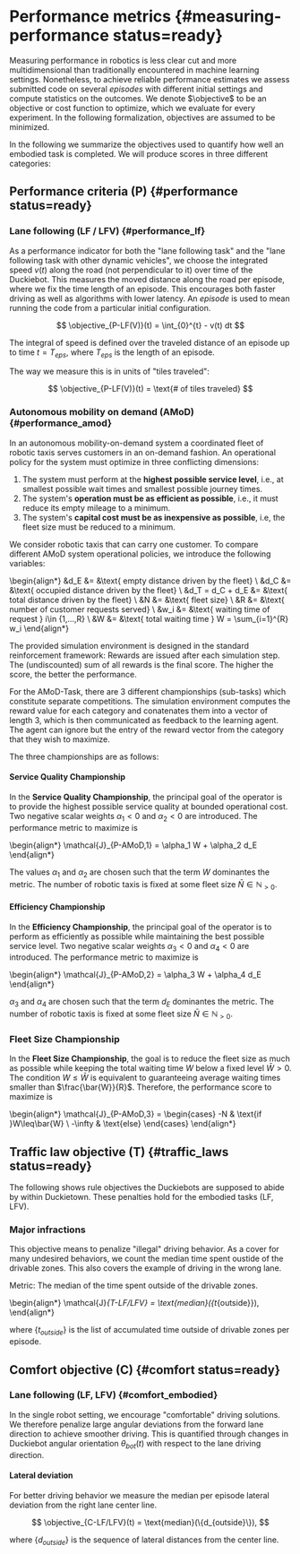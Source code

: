 # Performance metrics {#measuring-performance status=ready}

Measuring performance in robotics is less clear cut and more multidimensional than traditionally encountered in machine learning settings. Nonetheless, to achieve reliable performance estimates we assess submitted code on several *episodes* with different initial settings and compute statistics on the outcomes. We denote $\objective$ to be an objective or cost function to optimize, which we evaluate for every experiment. In the following formalization, objectives are assumed to be minimized.

In the following we summarize the objectives used to quantify how well an embodied task is completed. We will produce scores in three different categories:

## Performance criteria (P) {#performance status=ready}

### Lane following (LF / LFV) {#performance_lf}

As a performance indicator for both the "lane following task" and the "lane following task with other dynamic vehicles", we choose the integrated speed $v(t)$ along the road (not perpendicular to it) over time of the Duckiebot. This measures the moved distance along the road per episode, where we fix the time length of an episode. This encourages both faster driving as well as algorithms with lower latency. An *episode* is used to mean running the code from a particular initial configuration.


$$
\objective_{P-LF(V)}(t) = \int_{0}^{t} - v(t) dt
$$

The integral of speed is defined over the traveled distance of an episode up to time $t=T_{eps}$, where $T_{eps}$ is the length of an episode.

The way we measure this is in units of "tiles traveled":

$$
\objective_{P-LF(V)}(t) = \text{# of tiles traveled}
$$


<!-- ## Navigation (NAVV) {#performance_navv}
Similarly, for the "navigation with dynamic vehicles task" (NAVV), we choose the time it takes to go from point $A$ to point $B$ within a Duckietown map as performance indicator. A trip from $A$ to $B$ is *active* as soon as it is received as long as it has not been completed.


This is formalized in the equation and integral below.
$$
\objective_{P-NAVV}(t)  =  \int_{0}^{t}  \mathbb{I}_{AB-active} dt
$$

The indicator function $\mathbb{I}_{AB-active}$ is $1$ if a trip is *active* and $0$ otherwise. Again the integral of an episode is defined up to time $t=T_{eps}$, where $T_{eps}$ is the length of an episode. -->

<!-- ## Fleet management (FM) {#performance_fm}

As performance objective on task FM, we calculate the sum of trip times to go from $A_{i}$ to $B_{i}$. This generalizes the objective from task NAVV to multiple trips. The difference to task NAVV is that now multiple trips $(A_{i},B_{i})$ may be active at the same time. A trip is *active* as soon as it is requested and as long as it has not been completed. Likewise, multiple Duckiebots are now available to service the additional requests. To reliably evaluate the metric, multiple pairs of points A, B will be sampled at different time points within an episode.

$$
\objective_{P-FM}(t) =  \sum_i \int_{0}^{t} \mathbb{I}_{i-active} dt
$$

The indicator function $\mathbb{I}_{i-active}$ is $1$ if a trip is \emph{active} and $0$ otherwise. Again the integral of an episode is defined up to time $t=T_{eps}$, where $T_{eps}$ is the length of an episode. -->


### Autonomous mobility on demand (AMoD) {#performance_amod}


In an autonomous mobility-on-demand system a coordinated fleet of robotic taxis serves customers in an on-demand fashion. An operational policy for the system must optimize in three conflicting dimensions:



1. The system must perform at the **highest possible service level**, i.e., at smallest possible wait times and smallest possible journey times.
2. The system's **operation must be as efficient as possible**, i.e., it must reduce its empty mileage to a minimum.
3. The system's **capital cost must be as inexpensive as possible**, i.e, the fleet size must be reduced to a minimum.

We consider robotic taxis that can carry one customer. To compare different AMoD system operational policies, we introduce the following variables:

\begin{align*}
&d_E &= &\text{ empty distance driven by the fleet} \\
&d_C &= &\text{ occupied distance driven by the fleet} \\
&d_T = d_C + d_E &= &\text{ total distance driven by the fleet} \\
&N &= &\text{ fleet size} \\
&R &= &\text{ number of customer requests served} \\
&w_i &= &\text{ waiting time of request } i\in \{1,...,R\} \\
&W &= &\text{ total waiting time } W = \sum_{i=1}^{R} w_i
\end{align*}


The provided simulation environment is designed in the standard reinforcement framework: Rewards are issued after each simulation step. The (undiscounted) sum of all rewards is the final score. The higher the score, the better the performance.

For the AMoD-Task, there are 3 different championships (sub-tasks) which constitute separate competitions. The simulation environment computes the reward value for each category and conatenates them into a vector of length 3, which is then communicated as feedback to the learning agent. The agent can ignore but the entry of the reward vector from the category that they wish to maximize.

The three championships are as follows:

#### Service Quality Championship

In the **Service Quality Championship**, the principal goal of the operator is to provide the highest possible service quality at bounded operational cost. Two negative scalar weights $\alpha_1<0$ and $\alpha_2<0$ are introduced. The performance metric to maximize is

\begin{align*}
\mathcal{J}_{P-AMoD,1} = \alpha_1 W + \alpha_2 d_E
\end{align*}

The values $\alpha_1$ and $\alpha_2$ are chosen such that the term $W$ dominantes the metric. The number of robotic taxis is fixed at some fleet size $\bar{N} \in \mathbb{N}_{>0}$.




#### Efficiency Championship

In the **Efficiency Championship**, the principal goal of the operator is to perform as efficiently as possible while maintaining the best possible service level. Two negative scalar weights $\alpha_3<0$ and $\alpha_4<0$ are introduced. The performance metric to maximize is

\begin{align*}
\mathcal{J}_{P-AMoD,2} = \alpha_3 W + \alpha_4 d_E
\end{align*}

$\alpha_3$ and $\alpha_4$ are chosen such that the term $d_E$ dominantes the metric. The number of robotic taxis is fixed at some fleet size $\bar{N} \in \mathbb{N}_{>0}$.



### Fleet Size Championship


In the **Fleet Size Championship**, the goal is to reduce the fleet size as much as possible while keeping the total waiting time $W$ below a fixed level $\bar{W}>0$. The condition $W\leq\bar{W}$ is equivalent to guaranteeing average waiting times smaller than $\frac{\bar{W}}{R}$. Therefore, the performance score to maximize is

\begin{align*}
\mathcal{J}_{P-AMoD,3} =
\begin{cases} -N & \text{if }W\leq\bar{W} \\
-\infty & \text{else}
\end{cases}
\end{align*}


## Traffic law objective (T) {#traffic_laws status=ready}

The following shows rule objectives the Duckiebots are supposed to abide by within Duckietown. These penalties hold for the embodied tasks (LF, LFV).
<!-- All individual rule violations will be summarized in one overall traffic law objective $\objective_{T}$.  -->

### Major infractions

This objective means to penalize "illegal" driving behavior. As a cover for many undesired behaviors, we count the median time spent oustide of the drivable zones. This also covers the example of driving in the wrong lane.

Metric: The median of the time spent outside of the drivable zones.

\begin{align*}
\mathcal{J}_{T-LF/LFV} = \text{median}(\{t_{outside}\}),
\end{align*}

where $\{t_{outside}\}$ is the list of accumulated time outside of drivable zones per episode. 

<!-- ### Quantification of "Staying in the lane" {#traffic_laws_lf}
TODO: To be implemented

<div figure-id="fig:crossing_lane">
<img src="images/crossing_lane.jpg" style="width: 80%"/>
<figcaption>Picture depicting a situation in which the "staying-in-the-lane rule" applies.</figcaption>
</div>

The Duckietown traffic laws say:

"The vehicle must stay at all times in the right lane, and ideally near the center of the right lane."

We quantify this as follows: let $d(t)$
be the absolute perpendicular distance of the center of mass the Duckiebot-body
from the middle of the right lane, such that $d(t)=0$ corresponds to the robot being in the center of the right lane at a given instant. While $d(t)$ stays within an acceptable range no cost is incurred. When the safety margin $d_{\text{safe}}$ is violated, cost starts accumulating proportionally to the square of $d(t)$ up to an upper bound $d_{max}$. If even this bound is violated a lump penalty $\alpha$ is incurred.

The "stay-in-lane" cost function is therefore defined as:

 $$
   \objective_{T-LF}(t) = \int_0^{T_{eps}} \begin{cases} 0  & d(t) < d_{safe} \\
     \beta d(t)^2 & d_{safe} \leq d(t) \leq d_{max} \\
       \alpha & d(t) > d_{max}
       \end{cases}
 $$

An example situation where a Duckiebot does not stay in the lane is shown in \ref{fig:crossing_lane}. -->


<!-- ## Intersection navigation {#traffic_intersection}

Traditionally for real-world car travel, intersections are traversed with a fixed protocol in place, e.g. in Germany the driver on the right joining lane has the right of way.

Robotic drivers do not have these inherent restrictions. Therefore for the task of [navigation](#nav_v), we will provide a base intersection protocol. This protocol is able to guide Duckiebots safely through intersections. For the lane following tasks, a fixed intersection protocol will be used and the performance during intersection navigation will not be scored.

Participants are then able to change the intersection protocol in the hope of improving driving through intersections, thereby enabling them to achieve better navigation. The following rule penalties around intersections will however stay in place. -->


<!-- ### Quantification of "Stopping at red intersection line" and "Stopping at red traffic light" {#traffic_laws_si}
TODO: To be implemented or removed

There are two different possibilities forcing the Duckiebot to a stop at an intersection. Some intersections have red stopping lines whereas others have traffic lights. The stopping behavior in both cases is similar and serves a similar purpose however. We therefore join the two cases into the "stopping at intersection"-rule.

 The Duckietown traffic laws say:

 "Every time the vehicle arrives at an intersection with a red stop line,
 the vehicle should come to a complete stop  in front of it, before continuing."

<div figure-id="fig:intersection">
<img src="images/intersection_stop.jpg" style="width:80%"/>
<figcaption>Picture depicting a Duckiebot stopping at a red intersection line.
</figcaption>
</div>

Likewise, the traffic law says that:
"Every time the vehicle arrives at an intersection with a red traffic light,
the vehicle should come to a complete stop in front of it, and shall remain at rest as long as the red light is turned on."

During each intersection traversal, the vehicle is penalized by $\gamma$ if either of the above stopping rules are violated.

Let $\mathbb{I}_{SI1}$ denote the red intersection line stopping rule as an indicator function.

The red line stopping rule applies if there was not a time $t$ when the vehicle was at rest ($v(t) = 0$) in the stopping zone defined as the rectangular area of the same width as the red line between $a$ and $b$ cm distance from the start of the stop line perpendicular to the center of mass point of the Duckiebot. This situation is demonstrated in Fig. \ref{fig:intersection}. $a$ and $b$ will be determined empirically to ensure reasonable behavior.

$$
\mathbb{I}_{SI1} = \begin{cases} 1, \quad {\nexists t \text{ s.t. } v(t)=0 \wedge  p(t) \in S_{zone}} \\
0,\quad otherwise
\end{cases}
$$

The condition that the position $p(t)$ of the center of mass of the Duckiebot
is in the stopping zone is denoted with $p(t) \in \mathcal{S}$.

Let $I_{SI2}$ denote the red traffic light stopping rule.

$$
\mathbb{I}_{SI2} = \begin{cases} 1, \quad {p(t) \text{ crosses intersection} \wedge \text{ traffic light red}} \\
0,\quad \text{ otherwise}
\end{cases}
$$

Then we write the objective as the cumulative sum of stopping at intersection rule infractions. The sum is over all intersection time periods, in which a rule violation may have occurred.

 $$
      \objective_{T-SI}(t) = \sum_{t_k} \gamma  (\mathbb{I}_{SI1} + \mathbb{I}_{SI2})
 $$

Here the sum over time increments $t_k$ denote the time intervals in which this conditions is checked. The rule penalty is only applied once the Duckiebot leaves the stopping zone. Only then is it clear that it did not stop within the stopping zone.

To measure this cost, the velocities $v(t)$ are evaluated while the robot is in the stopping zone $\mathcal{S}$. An example of a Duckiebot stopping at a red intersection line is depicted in Fig. \ref{fig:intersection}.

### Quantification of "Keep safety distance" {#traffic_laws_sd}
TODO: To be implemented

The Duckietown traffic laws say:

 "Each Duckiebot should stay at an adequate distance from the Duckiebot in front of it, on the same lane, at all times."

We quantify this rule as follows: Let $b(t)$
denote the distance between
the center of mass of the Duckiebot and the center of mass of the closest Duckiebot in front of it which is also in the same lane. Furthermore let $b_{\text{safe}}$ denote a cut-off distance after which a Duckiebot is deemed "far away". Let $\delta$ denote a scalar positive weighting factor. Then

$$
\objective_{T-SD}(t) = \int_0^t \delta \cdot \max(0,b(t)- b_{\text{safe}})^2.
$$ -->

<!-- ### Quantification of "Avoiding collisions" {#traffic_laws_ac}
TODO: To be implemented

The Duckietown traffic laws say:

*At any time a Duckiebot shall not collide with a duckie, Duckiebot or object.*

<div figure-id="fig:collision">
<img src="images/collision1.jpg" style="width:80%"/>
<figcaption>Picture depicting a collision situation.
</figcaption>
</div>

Collisions in Duckietown are generally not desired. -->
<!-- We distinguish additionally what the controlled Duckiebot collides with. For collisions with people of Duckietown (duckies) a higher penalty $\nu_1$ is incurred as for collisions with other cars $\nu_2)$ (Duckiebots) or objects $\nu_3$. -->

<!-- The vehicle is penalized by $\nu$ if within a time a time interval of length $t_k$ $t \in [t, t+t_k)$, the distance $\ell(t)$ between the vehicle and a nearby duckie, object or other vehicle is zero or near zero. $\ell(t)$ denotes the perpendicular distance between any object and the Duckiebot rectangular surface. The collision cost objective therefore is

  \begin{align*}
     \objective_{T-AC}(t) = \sum_{t_k} \nu \mathbb{I}_{\exists t \in [ t-t_k, t ) \ell(t) < \epsilon}
  \end{align*}

where $\nu$ is the penalty constant of the collision. -->

<!-- $$ -->
<!-- \text{Duckie collision } \nu_1 > \text{Duckiebot collision } \nu_2 > \text{Object collision } \nu_3 -->
<!-- $$ -->

<!-- Time intervals are chosen to allow for maneuvering after collisions without incurring further costs.

An illustration of a collision is displayed in Fig. \ref{fig:collision}. -->

<!-- #### Quantification of "Yielding the right of way" {#traffic_laws_yr}

The Duckietown traffic laws say:

 *Every time a Duckiebot arrives at an intersection with a road joining on the right, it needs to check whether there are other Duckiebots on the right-hand lane of the joining road. If so, these vehicles shall traverse the intersection first.*

Mathematically we accumulate penalties $\mu$ whenever the Duckiebot moves at an intersection while there is a Duckiebot (DB) on the right hand joining lane (RHL).

  $$
     \objective_{T-YR}(t) = \sum_{t_k} \mu \mathbb{I}_{v(t) >0 \wedge \exists \text{ DB in RHL}}
  $$

<div figure-id="fig:yield">
<img src="images/yield.jpg" style="width:80%"/>
<figcaption>Picture depicting a situation in which the *yield rule* applies.
</figcaption>
</div>

The yield situation at an intersection is depicted in Fig.~\ref{fig:yield}. -->

<!-- ### Hierarchy of rules {#traffic_laws_hierarchy}
<!-- TODO: finalize this section -->

<!-- To account for the relative importance of rules, the factors $\alpha, \beta, \gamma, \delta, \nu$ of the introduced rules will be weighted relatively to each other.

Letting $>$ here denote "more important than", we define the following rule hierarchy:

$$
\objective_{T-AC} > \objective_{T-SI} > \objective_{T-SD} > \objective_{T-LF}
$$

I.e.:

\begin{center}Collision avoidance $>$ Stop line $>$ Safety distance $>$ Staying in the lane.
\end{center}

This constrains the factors $\alpha, \beta, \gamma, \delta, \nu$ whose exact values will be determined empirically to enforce this relative importance.

While the infractions of individual rules will be reported, as a performance indicator all rule violations are merged into one overall traffic law objective $\objective_{T}$. Let $\task$ denote a particular task, then the rule violation objective is the sum of all individual rule violations $\objective_i$ which are an element of that particular task.

$$
\objective_{T} = \sum_i \mathbb{I}_{\objective_i \in \task} \objective_{T-i},
$$

where $\mathbb{I}_{\objective_i \in \task}$ is the indicator function that is $1$ if a rule belongs to the task and $0$ otherwise. -->


## Comfort objective (C) {#comfort status=ready}

### Lane following (LF, LFV) {#comfort_embodied}

In the single robot setting, we encourage "comfortable" driving solutions. We therefore penalize large angular deviations from the forward lane direction to achieve smoother driving. This is quantified through changes in Duckiebot angular orientation $\theta_{bot}(t)$ with respect to the lane driving direction.
<!-- Smoothing is performed by convolving the Duckiebot position $p_{bot}(t)$ with a smoothing filter $k_{smooth}$. -->

#### Lateral deviation

For better driving behavior we measure the median per episode lateral deviation from the right lane center line.

$$
\objective_{C-LF/LFV}(t) = \text{median}(\{d_{outside}\}),
$$

where $\{d_{outside}\}$ is the sequence of lateral distances from the center line.

<!-- ## Fleet management (FM) {#comfort_fm}

In the fleet management setting "customer experience" is influenced greatly by how fast and dependable a service is. If it is known that a taxi arrives quickly after ordering it, it makes the overall taxi service more convenient.

We therefore define the comfort objective as the maximal waiting time $T_{wait}$ until customer pickup. Let $T_{wait}$ denote the time beginning at the reception of a ride request until when the ride is started.


Let $S_{\text{wait}}(t) = \{T_{\text{wait}_1}, \dots \}$ denote the set of waiting times of all started ride requests $A_i \to B_i$ up to time $t$. Then the comfort objective of the fleet management task is the maximal waiting time stored in the set $S_{wait}$.

$$
\objective_{C-FM}(t) = \max_{T_{\text{wait}}} S_{\text{wait}}
$$ -->
